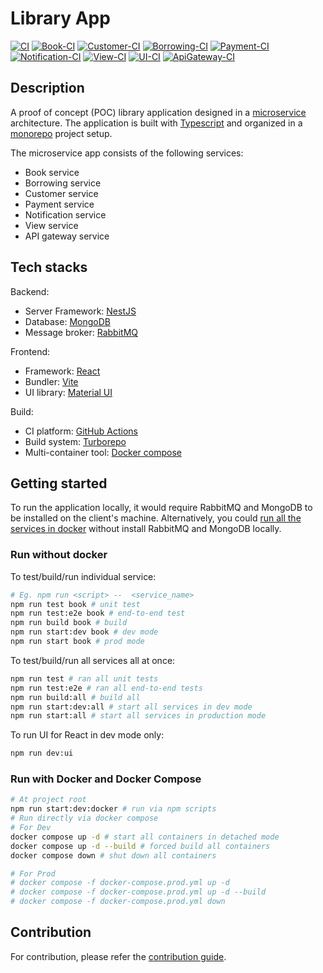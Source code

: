 # Library App

[![CI](https://github.com/ckng0221/library-app/actions/workflows/ci.yml/badge.svg)](https://github.com/ckng0221/library-app/actions/workflows/ci.yml)
[![Book-CI](https://github.com/ckng0221/library-app/actions/workflows/book-ci.yml/badge.svg)](https://github.com/ckng0221/library-app/actions/workflows/book-ci.yml)
[![Customer-CI](https://github.com/ckng0221/library-app/actions/workflows/customer-ci.yml/badge.svg)](https://github.com/ckng0221/library-app/actions/workflows/customer-ci.yml)
[![Borrowing-CI](https://github.com/ckng0221/library-app/actions/workflows/borrowing-ci.yml/badge.svg)](https://github.com/ckng0221/library-app/actions/workflows/borrowing-ci.yml)
[![Payment-CI](https://github.com/ckng0221/library-app/actions/workflows/payment-ci.yml/badge.svg)](https://github.com/ckng0221/library-app/actions/workflows/payment-ci.yml)
[![Notification-CI](https://github.com/ckng0221/library-app/actions/workflows/notification-ci.yml/badge.svg)](https://github.com/ckng0221/library-app/actions/workflows/notification-ci.yml)
[![View-CI](https://github.com/ckng0221/library-app/actions/workflows/view-ci.yml/badge.svg)](https://github.com/ckng0221/library-app/actions/workflows/view-ci.yml)
[![UI-CI](https://github.com/ckng0221/library-app/actions/workflows/ui-ci.yml/badge.svg)](https://github.com/ckng0221/library-app/actions/workflows/ui-ci.yml)
[![ApiGateway-CI](https://github.com/ckng0221/library-app/actions/workflows/apigateway-ci.yml/badge.svg)](https://github.com/ckng0221/library-app/actions/workflows/apigateway-ci.yml)

## Description

A proof of concept (POC) library application designed in a [microservice](https://microservices.io/) architecture. The application is built with [Typescript](https://www.typescriptlang.org/) and organized in a [monorepo](https://monorepo.tools/) project setup.

The microservice app consists of the following services:

- Book service
- Borrowing service
- Customer service
- Payment service
- Notification service
- View service
- API gateway service

## Tech stacks

Backend:

- Server Framework: [NestJS](https://nestjs.com/)
- Database: [MongoDB](https://www.mongodb.com/)
- Message broker: [RabbitMQ](https://www.rabbitmq.com/)

Frontend:

- Framework: [React](https://react.dev/)
- Bundler: [Vite](https://vitejs.dev/)
- UI library: [Material UI](https://mui.com/)

Build:

- CI platform: [GitHub Actions](https://react.dev/)
- Build system: [Turborepo](https://turbo.build/)
- Multi-container tool: [Docker compose](https://docs.docker.com/compose/)

## Getting started

To run the application locally, it would require RabbitMQ and MongoDB to be installed on the client's machine.
Alternatively, you could [run all the services in docker](#run-with-docker-and-docker-compose) without install RabbitMQ and MongoDB locally.

### Run without docker

To test/build/run individual service:

```bash
# Eg. npm run <script> --  <service_name>
npm run test book # unit test
npm run test:e2e book # end-to-end test
npm run build book # build
npm run start:dev book # dev mode
npm run start book # prod mode
```

To test/build/run all services all at once:

```bash
npm run test # ran all unit tests
npm run test:e2e # ran all end-to-end tests
npm run build:all # build all
npm run start:dev:all # start all services in dev mode
npm run start:all # start all services in production mode
```

To run UI for React in dev mode only:

```bash
npm run dev:ui
```

### Run with Docker and Docker Compose

```bash
# At project root
npm run start:dev:docker # run via npm scripts
# Run directly via docker compose
# For Dev
docker compose up -d # start all containers in detached mode
docker compose up -d --build # forced build all containers
docker compose down # shut down all containers

# For Prod
# docker compose -f docker-compose.prod.yml up -d
# docker compose -f docker-compose.prod.yml up -d --build
# docker compose -f docker-compose.prod.yml down
```

## Contribution

For contribution, please refer the [contribution guide](CONTRIBUTING.md).
